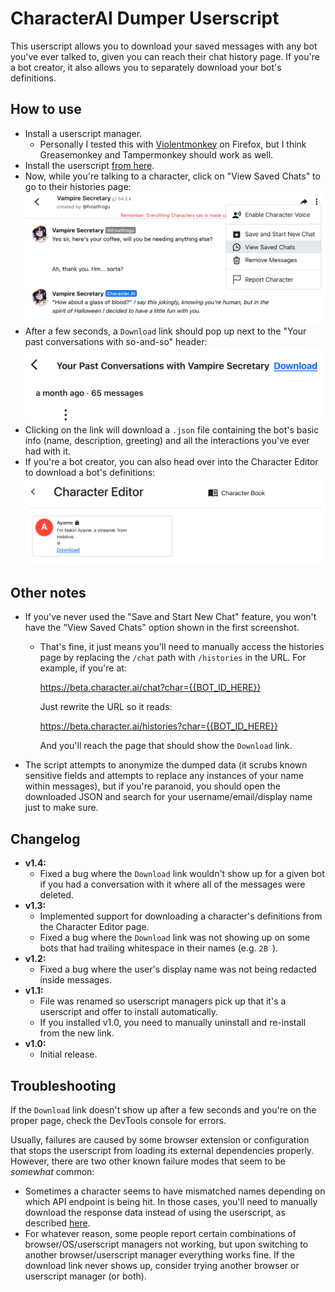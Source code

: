 # CharacterAI Dumper Userscript

This userscript allows you to download your saved messages with any bot you've ever talked to, given you can reach their chat history page. If you're a bot creator, it also allows you to separately download your bot's definitions.

## How to use

- Install a userscript manager.
  - Personally I tested this with [Violentmonkey](https://violentmonkey.github.io/get-it/) on Firefox, but I think Greasemonkey and Tampermonkey should work as well.
- Install the userscript [from here](https://github.com/0x000011b/characterai-dumper/raw/master/characterai-dumper.user.js).
- Now, while you're talking to a character, click on "View Saved Chats" to go to their histories page:
  ![Where to find "View Saved Chats"](./example-images/01.png)
- After a few seconds, a `Download` link should pop up next to the "Your past conversations with so-and-so" header:
  ![What the download link looks like](./example-images/02.png)
- Clicking on the link will download a `.json` file containing the bot's basic info (name, description, greeting) and all the interactions you've ever had with it.
- If you're a bot creator, you can also head over into the Character Editor to download a bot's definitions:
  ![Where to find the definitions download](./example-images/03.png)

## Other notes

- If you've never used the "Save and Start New Chat" feature, you won't have the "View Saved Chats" option shown in the first screenshot.

  - That's fine, it just means you'll need to manually access the histories page by replacing the `/chat` path with `/histories` in the URL. For example, if you're at:

    https://beta.character.ai/chat?char={{BOT_ID_HERE}}

    Just rewrite the URL so it reads:

    https://beta.character.ai/histories?char={{BOT_ID_HERE}}

    And you'll reach the page that should show the `Download` link.

- The script attempts to anonymize the dumped data (it scrubs known sensitive fields and attempts to replace any instances of your name within messages), but if you're paranoid, you should open the downloaded JSON and search for your username/email/display name just to make sure.

## Changelog

- **v1.4:**
  - Fixed a bug where the `Download` link wouldn't show up for a given bot if you had a conversation with it where all of the messages were deleted.
- **v1.3:**
  - Implemented support for downloading a character's definitions from the Character Editor page.
  - Fixed a bug where the `Download` link was not showing up on some bots that had trailing whitespace in their names (e.g. `2B `).
- **v1.2:**
  - Fixed a bug where the user's display name was not being redacted inside messages.
- **v1.1:**
  - File was renamed so userscript managers pick up that it's a userscript and offer to install automatically.
  - If you installed v1.0, you need to manually uninstall and re-install from the new link.
- **v1.0:**
  - Initial release.

## Troubleshooting

If the `Download` link doesn't show up after a few seconds and you're on the proper page, check the DevTools console for errors.

Usually, failures are caused by some browser extension or configuration that stops the userscript from loading its external dependencies properly. However, there are two other known failure modes that seem to be _somewhat_ common:

- Sometimes a character seems to have mismatched names depending on which API endpoint is being hit. In those cases, you'll need to manually download the response data instead of using the userscript, as described [here](https://github.com/0x000011b/characterai-dumper/issues/5#issuecomment-1436033283).
- For whatever reason, some people report certain combinations of browser/OS/userscript managers not working, but upon switching to another browser/userscript manager everything works fine. If the download link never shows up, consider trying another browser or userscript manager (or both).